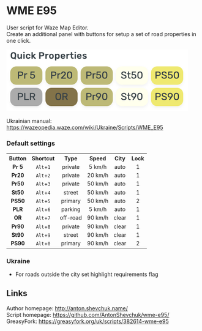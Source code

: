 # WME E95
User script for Waze Map Editor.  
Create an additional panel with buttons for setup a set of road properties in one click.

![](screenshot.png)

Ukrainian manual: https://wazeopedia.waze.com/wiki/Ukraine/Scripts/WME_E95

### Default settings

<table style="width:100%">
<tr>
  <th>Button</th>
  <th>Shortcut</th>
  <th>Type</th>
  <th>Speed</th>
  <th>City</th>
  <th>Lock</th>
</tr>
<tr>
<td align='center'><strong>Pr 5</strong></td>
<td align='center'><code>Alt</code>+<code>1</code></td>
<td align='center'>private</td>
<td align='center'>5 km/h</td>
<td align='center'>auto</td>
<td align='center'>1</td>
</tr>
<tr>
<td align='center'><strong>Pr20</strong></td>
<td align='center'><code>Alt</code>+<code>2</code></td>
<td align='center'>private</td>
<td align='center'>20 km/h</td>
<td align='center'>auto</td>
<td align='center'>1</td>
</tr>
<tr>
<td align='center'><strong>Pr50</strong></td>
<td align='center'><code>Alt</code>+<code>3</code></td>
<td align='center'>private</td>
<td align='center'>50 km/h</td>
<td align='center'>auto</td>
<td align='center'>1</td>
</tr>
<tr>
<td align='center'><strong>St50</strong></td>
<td align='center'><code>Alt</code>+<code>4</code></td>
<td align='center'>street</td>
<td align='center'>50 km/h</td>
<td align='center'>auto</td>
<td align='center'>1</td>
</tr>
<tr>
<td align='center'><strong>PS50</strong></td>
<td align='center'><code>Alt</code>+<code>5</code></td>
<td align='center'>primary</td>
<td align='center'>50 km/h</td>
<td align='center'>auto</td>
<td align='center'>2</td>
</tr>
<tr>
<td align='center'><strong>PLR</strong></td>
<td align='center'><code>Alt</code>+<code>6</code></td>
<td align='center'>parking</td>
<td align='center'>5 km/h</td>
<td align='center'>auto</td>
<td align='center'>1</td>
</tr>
<tr>
<td align='center'><strong>OR</strong></td>
<td align='center'><code>Alt</code>+<code>7</code></td>
<td align='center'>off-road</td>
<td align='center'>90 km/h</td>
<td align='center'>clear</td>
<td align='center'>1</td>
</tr>
<tr>
<td align='center'><strong>Pr90</strong></td>
<td align='center'><code>Alt</code>+<code>8</code></td>
<td align='center'>private</td>
<td align='center'>90 km/h</td>
<td align='center'>clear</td>
<td align='center'>1</td>
</tr>
<tr>
<td align='center'><strong>St90</strong></td>
<td align='center'><code>Alt</code>+<code>9</code></td>
<td align='center'>street</td>
<td align='center'>90 km/h</td>
<td align='center'>clear</td>
<td align='center'>1</td>
</tr>
<tr>
<td align='center'><strong>PS90</strong></td>
<td align='center'><code>Alt</code>+<code>0</code></td>
<td align='center'>primary</td>
<td align='center'>90 km/h</td>
<td align='center'>clear</td>
<td align='center'>2</td>
</tr>
</table>

### Ukraine
* For roads outside the city set highlight requirements flag

## Links
Author homepage: http://anton.shevchuk.name/  
Script homepage: https://github.com/AntonShevchuk/wme-e95/  
GreasyFork: https://greasyfork.org/uk/scripts/382614-wme-e95  
